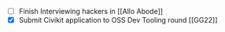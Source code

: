 - [ ] Finish Interviewing hackers in [[Allo Abode]]
- [x] Submit Civikit application to OSS Dev Tooling round [[GG22]]